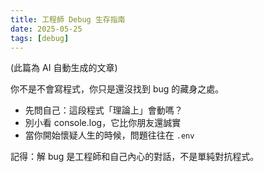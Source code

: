 ```yaml
---
title: 工程師 Debug 生存指南
date: 2025-05-25
tags: [debug]
---
```


(此篇為 AI 自動生成的文章)

你不是不會寫程式，你只是還沒找到 bug 的藏身之處。

- 先問自己：這段程式「理論上」會動嗎？
- 別小看 console.log，它比你朋友還誠實
- 當你開始懷疑人生的時候，問題往往在 `.env`

記得：解 bug 是工程師和自己內心的對話，不是單純對抗程式。
